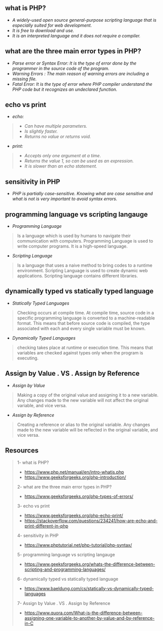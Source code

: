 ## what is PHP?
- *A widely-used open source general-purpose scripting language that is especially suited for web development.*
- *It is free to download and use.*
- *It is an interpreted language and it does not require a compiler.*
## what are the three main error types in PHP?
- *Parse error or Syntax Error: It is the type of error done by the programmer in the source code of the program.*
- *Warning Errors : The main reason of warning errors are including a missing file.*
- *Fatal Error: It is the type of error where PHP compiler understand the PHP code but it recognizes an undeclared function.*
## echo vs print
- *echo:*
>- *Can have multiple parameters.*
>- *Is slightly faster.*
>- *Returns no value or returns void.*
- *print:*
>- *Accepts only one argument at a time*.
>- *Returns the value 1, so can be used as an expression.*
>- *It is slower than an echo statement.*
## sensitivity in PHP
- *PHP is partially case-sensitive. Knowing what are case sensitive and what is not is very important to avoid syntax errors.*
## programming language vs scripting langauge
- *Programming Language*
 >Is a language which is used by humans to navigate their communication with computers. Programming Language is used to write computer programs. It is a high-speed language.
- *Scripting Language*
 >Is a language that uses a naive method to bring codes to a runtime environment. Scripting Language is used to create dynamic web applications. Scripting language contains different libraries.
## dynamically typed vs statically typed language
- *Statically Typed Languages*
 >Checking occurs at compile time. At compile time, source code in a specific programming language is converted to a machine-readable format. This means that before source code is compiled, the type associated with each and every single variable must be known.
- *Dynamically Typed Languages*
 >checking takes place at runtime or execution time. This means that variables are checked against types only when the program is executing.
## Assign by Value . VS . Assign by Reference
- *Assign by Value*
 >Making a copy of the original value and assigning it to a new variable. Any changes made to the new variable will not affect the original variable, and vice versa.
- *Assign by Reference*
 >Creating a reference or alias to the original variable. Any changes made to the new variable will be reflected in the original variable, and vice versa.
## Resources
>1- what is PHP?
>- https://www.php.net/manual/en/intro-whatis.php
>- https://www.geeksforgeeks.org/php-introduction/
>
>2- what are the three main error types in PHP?
>- https://www.geeksforgeeks.org/php-types-of-errors/
>
>3- echo vs print
>- https://www.geeksforgeeks.org/php-echo-print/
>- https://stackoverflow.com/questions/234241/how-are-echo-and-print-different-in-php
>
>4- sensitivity in PHP
>- https://www.phptutorial.net/php-tutorial/php-syntax/
>
>5- programming language vs scripting langauge
>- https://www.geeksforgeeks.org/whats-the-difference-between-scripting-and-programming-languages/
>
>6- dynamically typed vs statically typed language
>- https://www.baeldung.com/cs/statically-vs-dynamically-typed-languages
>
>7- Assign by Value . VS . Assign by Reference
>- https://www.quora.com/What-is-the-difference-between-assigning-one-variable-to-another-by-value-and-by-reference-in-C
>